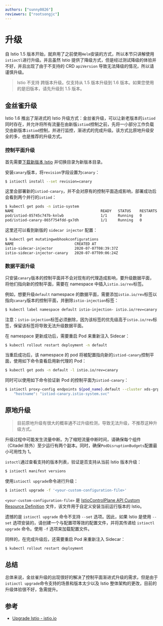 ```yaml
---
authors: ["sunny0826"]
reviewers: ["rootsongjc"]
---
```


# 升级

自 Istio 1.5 版本开始，就弃用了之前使用`Helm`安装的方式，所以本节只讲解使用`istioctl`进行升级。并且虽然 Istio 提供了降级方式，但是经过测试降级的体验并不好，并且出现了由于不支持的 CRD `apiVersion` 导致无法降级的情况，所以请谨慎升级。

>Istio 不支持 跨版本升级。仅支持从 1.5 版本升级到 1.6 版本。如果您使用的是旧版本，请先升级到 1.5 版本。

## 金丝雀升级

Istio 1.6 推出了渐进式的 Istio 升级方式：金丝雀升级，可以让新老版本的`istiod`同时存在，并允许将所有流量在由新版`istiod`控制之前，先将一小部分工作负载交由新版本`istiod`控制，并进行监控，渐进式的完成升级。该方式比原地升级安全的多，也是推荐的升级方式。

### 控制平面升级

首先需要[下载新版本 Istio](https://github.com/istio/istio/releases) 并切换目录为新版本目录。

安装`canary`版本，将`revision`字段设置为`canary`：

```bash
$ istioctl install --set revision=canary
```

这里会部署新的`istiod-canary`，并不会对原有的控制平面造成影响，部署成功后会看到两个并行的`istiod`：

```bash
$ kubectl get pods -n istio-system
NAME                                        READY   STATUS    RESTARTS   AGE
pod/istiod-85745c747b-knlwb                 1/1     Running   0          33m
pod/istiod-canary-865f754fdd-gx7dh          1/1     Running   0          3m25s
```

这里还可以看到新版的 `sidecar injector` 配置：

```bash
$ kubectl get mutatingwebhookconfigurations
NAME                            CREATED AT
istio-sidecar-injector          2020-07-07T08:39:37Z
istio-sidecar-injector-canary   2020-07-07T09:06:24Z
```

### 数据平面升级

只安装`canary`版本的控制平面并不会对现有的代理造成影响，要升级数据平面，将他们指向新的控制平面，需要在 namespace 中插入`istio.io/rev`标签。

例如，想要升级`default` namespace 的数据平面，需要添加`istio.io/rev`标签以指向`canary`版本的控制平面，并删除`istio-injection`标签：

```bash
$ kubectl label namespace default istio-injection- istio.io/rev=canary
```

注意：`istio-injection`标签必须删除，因为该标签的优先级高于`istio.io/rev`标签，保留该标签将导致无法升级数据平面。

在 namespace 更新成功后，需要重启 Pod 来重新注入 Sidecar：

```bash
$ kubectl rollout restart deployment -n default
```

当重启成功后，该 namespace 的 pod 将被配置指向新的`istiod-canary`控制平面，使用如下命令查看启用新代理的 Pod：

```bash
$ kubectl get pods -n default -l istio.io/rev=canary
```

同时可以使用如下命令验证新 Pod 的控制平面为`istiod-canary`：

```bash
$ istioctl proxy-config endpoints ${pod_name}.default --cluster xds-grpc -ojson | grep hostname
    "hostname": "istiod-canary.istio-system.svc"
```

## 原地升级

> 目前原地升级有很大的概率通不过升级检测，导致无法升级，不推荐这种升级方式。

升级过程中可能发生流量中断。为了缩短流量中断时间，请确保每个组件（Citadel 除外）至少运行有两个副本。同时，确保`PodDisruptionBudgets`配置最小可用性为 1。

`istoctl`通过查看支持的版本列表，验证是否支持从当前 Istio 版本升级：

```bash
$ istioctl manifest versions
```

使用`istioctl upgrade`命令进行升级：

```bash
$ istioctl upgrade -f '<your-custom-configuration-file>'
```

`<your-custom-configuration-file>` 是 [IstioControlPlane API Custom Resource Definition](https://istio.io/latest/zh/docs/setup/install/istioctl/#configure-the-feature-or-component-settings) 文件，该文件用于自定义安装当前运行版本的 Istio。

遗憾的是 `istioctl upgrade` 命令不支持 `--set` 选项。因此，如果 Istio 是使用 `--set` 选项安装的，请创建一个与配置项等效的配置文件，并将其传递给 `istioctl upgrade` 命令。使用 `-f` 选项来加载配置文件。

同样的，在完成升级后，还需要重启 Pod 来重新注入 Sidecar：

```bash
$ kubectl rollout restart deployment
```

## 总结

总体来说，金丝雀升级的出现很好的解决了控制平面渐进式升级的需求，但是由于`istioctl upgrade`命令支持的场景和版本太少以及 Istio 整体架构的更改，目前的升级体验很不好，急需提升。

## 参考

- [Upgrade Istio - istio.io](https://istio.io/latest/docs/setup/upgrade/)
